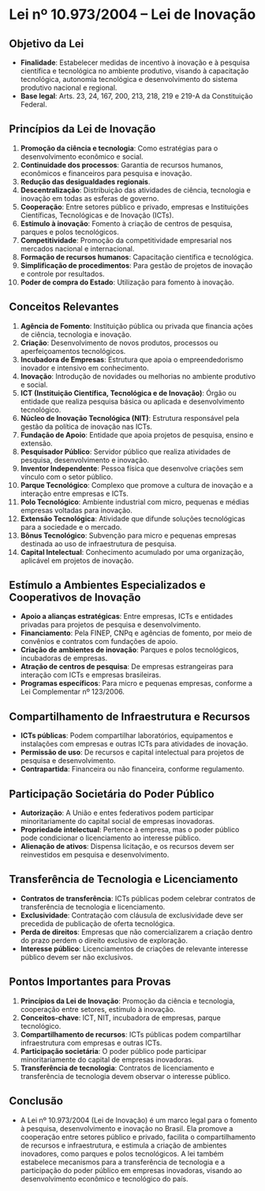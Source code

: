 # **Lei nº 10.973/2004 – Lei de Inovação**  

## **Objetivo da Lei**
- **Finalidade**: Estabelecer medidas de incentivo à inovação e à pesquisa científica e tecnológica no ambiente produtivo, visando à capacitação tecnológica, autonomia tecnológica e desenvolvimento do sistema produtivo nacional e regional.  
- **Base legal**: Arts. 23, 24, 167, 200, 213, 218, 219 e 219-A da Constituição Federal.  

## **Princípios da Lei de Inovação**
1. **Promoção da ciência e tecnologia**: Como estratégias para o desenvolvimento econômico e social.  
2. **Continuidade dos processos**: Garantia de recursos humanos, econômicos e financeiros para pesquisa e inovação.  
3. **Redução das desigualdades regionais**.  
4. **Descentralização**: Distribuição das atividades de ciência, tecnologia e inovação em todas as esferas de governo.  
5. **Cooperação**: Entre setores público e privado, empresas e Instituições Científicas, Tecnológicas e de Inovação (ICTs).  
6. **Estímulo à inovação**: Fomento à criação de centros de pesquisa, parques e polos tecnológicos.  
7. **Competitividade**: Promoção da competitividade empresarial nos mercados nacional e internacional.  
8. **Formação de recursos humanos**: Capacitação científica e tecnológica.  
9. **Simplificação de procedimentos**: Para gestão de projetos de inovação e controle por resultados.  
10. **Poder de compra do Estado**: Utilização para fomento à inovação.  

## **Conceitos Relevantes**
1. **Agência de Fomento**: Instituição pública ou privada que financia ações de ciência, tecnologia e inovação.  
2. **Criação**: Desenvolvimento de novos produtos, processos ou aperfeiçoamentos tecnológicos.  
3. **Incubadora de Empresas**: Estrutura que apoia o empreendedorismo inovador e intensivo em conhecimento.  
4. **Inovação**: Introdução de novidades ou melhorias no ambiente produtivo e social.  
5. **ICT (Instituição Científica, Tecnológica e de Inovação)**: Órgão ou entidade que realiza pesquisa básica ou aplicada e desenvolvimento tecnológico.  
6. **Núcleo de Inovação Tecnológica (NIT)**: Estrutura responsável pela gestão da política de inovação nas ICTs.  
7. **Fundação de Apoio**: Entidade que apoia projetos de pesquisa, ensino e extensão.  
8. **Pesquisador Público**: Servidor público que realiza atividades de pesquisa, desenvolvimento e inovação.  
9. **Inventor Independente**: Pessoa física que desenvolve criações sem vínculo com o setor público.  
10. **Parque Tecnológico**: Complexo que promove a cultura de inovação e a interação entre empresas e ICTs.  
11. **Polo Tecnológico**: Ambiente industrial com micro, pequenas e médias empresas voltadas para inovação.  
12. **Extensão Tecnológica**: Atividade que difunde soluções tecnológicas para a sociedade e o mercado.  
13. **Bônus Tecnológico**: Subvenção para micro e pequenas empresas destinada ao uso de infraestrutura de pesquisa.  
14. **Capital Intelectual**: Conhecimento acumulado por uma organização, aplicável em projetos de inovação.  

## **Estímulo a Ambientes Especializados e Cooperativos de Inovação**
- **Apoio a alianças estratégicas**: Entre empresas, ICTs e entidades privadas para projetos de pesquisa e desenvolvimento.  
- **Financiamento**: Pela FINEP, CNPq e agências de fomento, por meio de convênios e contratos com fundações de apoio.  
- **Criação de ambientes de inovação**: Parques e polos tecnológicos, incubadoras de empresas.  
- **Atração de centros de pesquisa**: De empresas estrangeiras para interação com ICTs e empresas brasileiras.  
- **Programas específicos**: Para micro e pequenas empresas, conforme a Lei Complementar nº 123/2006.  

## **Compartilhamento de Infraestrutura e Recursos**
- **ICTs públicas**: Podem compartilhar laboratórios, equipamentos e instalações com empresas e outras ICTs para atividades de inovação.  
- **Permissão de uso**: De recursos e capital intelectual para projetos de pesquisa e desenvolvimento.  
- **Contrapartida**: Financeira ou não financeira, conforme regulamento.  

## **Participação Societária do Poder Público**
- **Autorização**: A União e entes federativos podem participar minoritariamente do capital social de empresas inovadoras.  
- **Propriedade intelectual**: Pertence à empresa, mas o poder público pode condicionar o licenciamento ao interesse público.  
- **Alienação de ativos**: Dispensa licitação, e os recursos devem ser reinvestidos em pesquisa e desenvolvimento.  

## **Transferência de Tecnologia e Licenciamento**
- **Contratos de transferência**: ICTs públicas podem celebrar contratos de transferência de tecnologia e licenciamento.  
- **Exclusividade**: Contratação com cláusula de exclusividade deve ser precedida de publicação de oferta tecnológica.  
- **Perda de direitos**: Empresas que não comercializarem a criação dentro do prazo perdem o direito exclusivo de exploração.  
- **Interesse público**: Licenciamentos de criações de relevante interesse público devem ser não exclusivos.  

## **Pontos Importantes para Provas**
1. **Princípios da Lei de Inovação**: Promoção da ciência e tecnologia, cooperação entre setores, estímulo à inovação.  
2. **Conceitos-chave**: ICT, NIT, incubadora de empresas, parque tecnológico.  
3. **Compartilhamento de recursos**: ICTs públicas podem compartilhar infraestrutura com empresas e outras ICTs.  
4. **Participação societária**: O poder público pode participar minoritariamente do capital de empresas inovadoras.  
5. **Transferência de tecnologia**: Contratos de licenciamento e transferência de tecnologia devem observar o interesse público.  

## **Conclusão**
- A Lei nº 10.973/2004 (Lei de Inovação) é um marco legal para o fomento à pesquisa, desenvolvimento e inovação no Brasil. Ela promove a cooperação entre setores público e privado, facilita o compartilhamento de recursos e infraestrutura, e estimula a criação de ambientes inovadores, como parques e polos tecnológicos. A lei também estabelece mecanismos para a transferência de tecnologia e a participação do poder público em empresas inovadoras, visando ao desenvolvimento econômico e tecnológico do país.